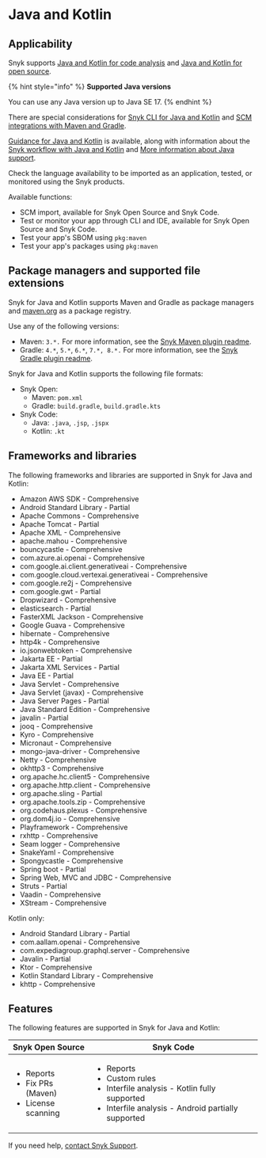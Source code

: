# Java and Kotlin

## Applicability

Snyk supports [Java and Kotlin for code analysis](java-and-kotlin-for-code-analysis.md) and [Java and Kotlin for open source](java-and-kotlin-for-open-source.md).

{% hint style="info" %}
**Supported Java versions**

You can use any Java version up to Java SE 17.
{% endhint %}

There are special considerations for [Snyk CLI for Java and Kotlin](snyk-cli-for-java-and-kotlin.md) and [SCM integrations with Maven and Gradle](git-repositories-with-maven-and-gradle.md).

[Guidance for Java and Kotlin](guidance-for-java-and-kotlin.md) is available, along with information about the [Snyk workflow with Java and Kotlin](snyk-workflow-with-java-and-kotlin.md) and [More information about Java support](more-information-about-java-support.md).

Check the language availability to be imported as an application, tested, or monitored using the Snyk products.&#x20;

Available functions:

* SCM import, available for Snyk Open Source and Snyk Code.&#x20;
* Test or monitor your app through CLI and IDE, available for Snyk Open Source and Snyk Code.
* Test your app's SBOM using `pkg:maven`&#x20;
* Test your app's packages using `pkg:maven`

## Package managers and supported file extensions

Snyk for Java and Kotlin supports Maven and Gradle as package managers and [maven.org](https://maven.org/) as a package registry.&#x20;

Use any of the following versions:

* Maven: `3.*.` For more information, see the [Snyk Maven plugin readme](https://github.com/snyk/snyk-mvn-plugin#support).&#x20;
* Gradle: `4.*`, `5.*`, `6.*`, `7.*, 8.*.` For more information, see the [Snyk Gradle plugin readme](https://github.com/snyk/snyk-gradle-plugin#support).

Snyk for Java and Kotlin supports the following file formats:

* Snyk Open:&#x20;
  * Maven: `pom.xml`
  * Gradle: `build.gradle`, `build.gradle.kts`
* Snyk Code:
  * Java: `.java`, `.jsp`, `.jspx`
  * Kotlin: `.kt`

## Frameworks and libraries

The following frameworks and libraries are supported in Snyk for Java and Kotlin:&#x20;

* Amazon AWS SDK - Comprehensive&#x20;
* Android Standard Library - Partial&#x20;
* Apache Commons - Comprehensive&#x20;
* Apache Tomcat - Partial&#x20;
* Apache XML - Comprehensive&#x20;
* apache.mahou - Comprehensive&#x20;
* bouncycastle - Comprehensive&#x20;
* com.azure.ai.openai - Comprehensive&#x20;
* com.google.ai.client.generativeai - Comprehensive&#x20;
* com.google.cloud.vertexai.generativeai - Comprehensive&#x20;
* com.google.re2j - Comprehensive&#x20;
* com.google.gwt - Partial&#x20;
* Dropwizard - Comprehensive&#x20;
* elasticsearch - Partial&#x20;
* FasterXML Jackson - Comprehensive&#x20;
* Google Guava - Comprehensive&#x20;
* hibernate - Comprehensive&#x20;
* http4k - Comprehensive&#x20;
* io.jsonwebtoken - Comprehensive&#x20;
* Jakarta EE - Partial&#x20;
* Jakarta XML Services - Partial&#x20;
* Java EE - Partial&#x20;
* Java Servlet - Comprehensive&#x20;
* Java Servlet (javax) - Comprehensive&#x20;
* Java Server Pages - Partial&#x20;
* Java Standard Edition - Comprehensive&#x20;
* javalin - Partial&#x20;
* jooq - Comprehensive&#x20;
* Kyro - Comprehensive&#x20;
* Micronaut - Comprehensive&#x20;
* mongo-java-driver - Comprehensive&#x20;
* Netty - Comprehensive&#x20;
* okhttp3 - Comprehensive&#x20;
* org.apache.hc.client5 - Comprehensive&#x20;
* org.apache.http.client - Comprehensive&#x20;
* org.apache.sling - Partial&#x20;
* org.apache.tools.zip - Comprehensive&#x20;
* org.codehaus.plexus - Comprehensive&#x20;
* org.dom4j.io - Comprehensive&#x20;
* Playframework - Comprehensive&#x20;
* rxhttp - Comprehensive&#x20;
* Seam logger - Comprehensive&#x20;
* SnakeYaml - Comprehensive&#x20;
* Spongycastle - Comprehensive&#x20;
* Spring boot - Partial&#x20;
* Spring Web, MVC and JDBC - Comprehensive&#x20;
* Struts - Partial&#x20;
* Vaadin - Comprehensive&#x20;
* XStream - Comprehensive

Kotlin only:

* Android Standard Library - Partial&#x20;
* com.aallam.openai - Comprehensive&#x20;
* com.expediagroup.graphql.server - Comprehensive&#x20;
* Javalin - Partial&#x20;
* Ktor - Comprehensive&#x20;
* Kotlin Standard Library - Comprehensive&#x20;
* khttp - Comprehensive

## Features

The following features are supported in Snyk for Java and Kotlin:

| Snyk Open Source                                                             | Snyk Code                                                                                                                                                    |
| ---------------------------------------------------------------------------- | ------------------------------------------------------------------------------------------------------------------------------------------------------------ |
| <ul><li>Reports</li><li>Fix PRs (Maven) </li><li>License scanning </li></ul> | <ul><li>Reports</li><li>Custom rules </li><li>Interfile analysis - Kotlin fully supported</li><li>Interfile analysis - Android partially supported</li></ul> |

If you need help, [contact Snyk Support](https://support.snyk.io/hc/en-us).&#x20;
